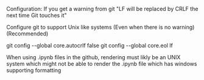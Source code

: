 
Configuration:
If you get a warning from git
"LF will be replaced by CRLF the next time Git touches it"

Configure git to support Unix like systems (Even when there is no warning) (Recommended)

git config --global core.autocrlf false
git config --global core.eol lf

When using .ipynb files in the github, rendering must likly be an UNIX system which might not be able to render the .ipynb file which has windows supporting formatting

